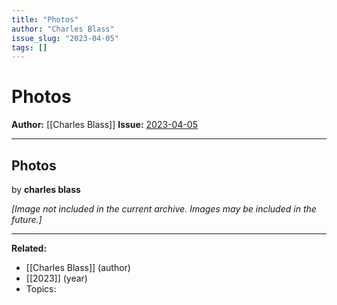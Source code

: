 ```yaml
---
title: "Photos"
author: "Charles Blass"
issue_slug: "2023-04-05"
tags: []
---
```


# Photos

**Author:** [[Charles Blass]]
**Issue:** [2023-04-05](https://plex.collectivesensecommons.org/2023-04-05/)

---

## Photos
by **charles blass**

*[Image not included in the current archive. Images may be included in the future.]*

---

**Related:**
- [[Charles Blass]] (author)
- [[2023]] (year)
- Topics: 

